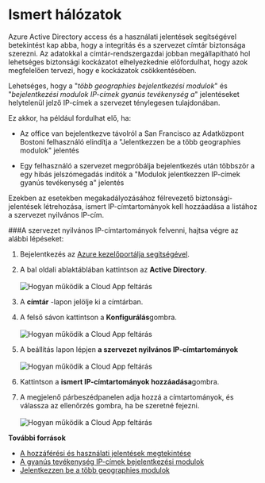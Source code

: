 <properties 
    pageTitle="Ismert hálózatok |} Microsoft Azure" 
    description="Ismert hálózatok konfigurálásával elkerülheti a szervezet a bejelentkezési a több geographies és bejelentkezési modulokat a gyanús tevékenység jelentések IP-címek szereplő tulajdonában IP-címek problémákat." 
    services="active-directory" 
    documentationCenter="" 
    authors="markusvi" 
    manager="femila"  
    editor=""/>

<tags 
    ms.service="active-directory" 
    ms.workload="identity" 
    ms.tgt_pltfrm="na" 
    ms.devlang="na" 
    ms.topic="article" 
    ms.date="10/10/2016" 
    ms.author="markvi"/>

# <a name="known-networks"></a>Ismert hálózatok


Azure Active Directory access és a használati jelentések segítségével betekintést kap abba, hogy a integritás és a szervezet címtár biztonsága szerezni. Az adatokkal a címtár-rendszergazdai jobban megállapítható hol lehetséges biztonsági kockázatot elhelyezkednie előfordulhat, hogy azok megfelelően tervezi, hogy e kockázatok csökkentésében.

Lehetséges, hogy a "*több geographies bejelentkezési modulok*" és "*bejelentkezési modulok IP-címek gyanús tevékenység a*" jelentéseket helytelenül jelző IP-címek a szervezet ténylegesen tulajdonában. 

Ez akkor, ha például fordulhat elő, ha: 

- Az office van bejelentkezve távolról a San Francisco az Adatközpont Bostoni felhasználó elindítja a "Jelentkezzen be a több geographies modulok" jelentés 

- Egy felhasználó a szervezet megpróbálja bejelentkezés után többször a egy hibás jelszómegadás indítók a "Modulok jelentkezzen IP-címek gyanús tevékenység a" jelentés 

Ezekben az esetekben megakadályozásához félrevezető biztonsági-jelentések létrehozása, ismert IP-címtartományok kell hozzáadása a listához a szervezet nyilvános IP-cím.    


###<a name="to-add-your-organizations-public-ip-address-ranges-perform-the-following-steps"></a>A szervezet nyilvános IP-címtartományok felvenni, hajtsa végre az alábbi lépéseket: 

1.  Bejelentkezés az [Azure kezelőportálja segítségével](https://manage.windowsazure.com).

2.  A bal oldali ablaktáblában kattintson az **Active Directory**. <br><br>![Hogyan működik a Cloud App feltárás](./media/active-directory-known-networks/known-netwoks-01.png)

3.  A **címtár** -lapon jelölje ki a címtárban.

4.  A felső sávon kattintson a **Konfigurálás**gombra. <br><br>![Hogyan működik a Cloud App feltárás](./media/active-directory-known-networks/known-netwoks-02.png)

5.  A beállítás lapon lépjen **a szervezet nyilvános IP-címtartományok** <br><br>![Hogyan működik a Cloud App feltárás](./media/active-directory-known-networks/known-netwoks-03.png)

6.  Kattintson a **ismert IP-címtartományok hozzáadása**gombra.

7.  A megjelenő párbeszédpanelen adja hozzá a címtartományok, és válassza az ellenőrzés gombra, ha be szeretné fejezni. <br><br>![Hogyan működik a Cloud App feltárás](./media/active-directory-known-networks/known-netwoks-04.png)


**További források**


* [A hozzáférési és használati jelentések megtekintése](active-directory-view-access-usage-reports.md)
* [A gyanús tevékenység IP-címek bejelentkezési modulok](active-directory-reporting-sign-ins-from-ip-addresses-with-suspicious-activity.md)
* [Jelentkezzen be a több geographies modulok](active-directory-reporting-sign-ins-from-multiple-geographies.md)


